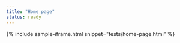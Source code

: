 ```yaml
---
title: "Home page"
status: ready
---
```


{% include sample-iframe.html snippet="tests/home-page.html" %}